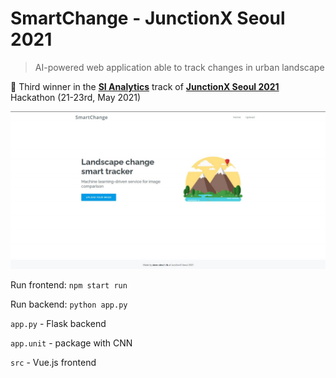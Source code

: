 # SmartChange - JunctionX Seoul 2021

 > AI-powered web application able to track changes in urban landscape

🥉 Third winner in the **[SI Analytics](https://si-analytics.ai/eng/)** track of **[JunctionX Seoul 2021](https://junctionx-seoul-2021.oopy.io/)** Hackathon (21-23rd, May 2021)

![main page](main.png)

Run frontend:
```npm start run```

Run backend:
```python app.py```

`app.py` - Flask backend

`app.unit` - package with CNN

`src` - Vue.js frontend

